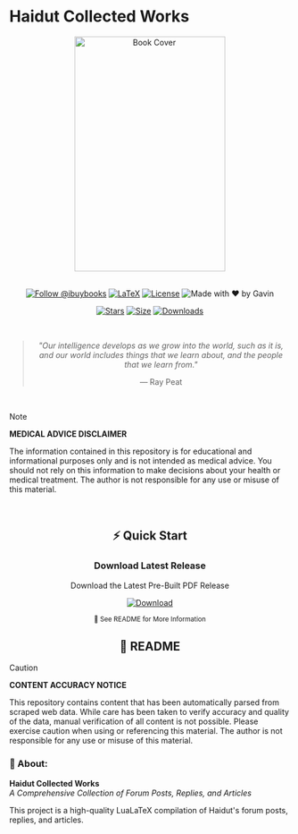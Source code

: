# Haidut Collected Works

<div align="center">
  <img src="" width="270" height="420" alt="Book Cover">
  
  <br>
  <br>

  [![Follow @ibuybooks](https://img.shields.io/badge/Follow%20%40ibuybooks-000000?logo=X&logoColor=white&style=for-the-badge)](https://x.com/ibuybooks)
  [![LaTeX](https://img.shields.io/badge/LaTeX-008080?style=for-the-badge&logo=latex&logoColor=white)](#)
  [![License](https://img.shields.io/badge/Free%20for%20Non--Commercial%20Use-007bff?style=for-the-badge&logo=github&logoColor=white&labelColor=282828&color=007bff)](#)
  ![Made with ❤️ by Gavin](https://img.shields.io/badge/Made_with_❤️_by-Gavin-red?style=for-the-badge)
      
  [![Stars](https://img.shields.io/github/stars/ibuybooks/haidut-collected-works?style=for-the-badge&color=2F323A)](https://github.com/ibuybooks/haidut-collected-works/stargazers)
  [![Size](https://img.shields.io/github/repo-size/ibuybooks/haidut-collected-works?style=for-the-badge&color=2F323A)](https://github.com/ibuybooks/haidut-collected-works)
  [![Downloads](https://img.shields.io/github/downloads/ibuybooks/haidut-collected-works/total?style=for-the-badge&color=2F323A)](https://github.com/ibuybooks/haidut-collected-works/releases)

  <br>

  >*"Our intelligence develops as we grow into the world, such as it is, and our world includes things that we learn about, and the people that we learn from."*
  >
  > — Ray Peat
</div>

<br>

>[!NOTE]
> **MEDICAL ADVICE DISCLAIMER**
> 
> The information contained in this repository is for educational and informational purposes only and is not intended as medical advice. You should not rely on this information to make decisions about your health or medical treatment. The author is not responsible for any use or misuse of this material.

<br>

<div align="center">
  <h2>⚡ Quick Start</h2>
  <h3>Download Latest Release</h3>
  <p>Download the Latest Pre-Built PDF Release</p>
  
  [![Download][Download-Badge]][Download-Link]

  [Download-Badge]: https://img.shields.io/badge/Download_Latest_Release-2563eb?style=for-the-badge&logo=github&logoColor=white&labelColor=1e40af
  [Download-Link]: https://github.com/ibuybooks/haidut-collected-works/releases/latest/
  
  <sup>📖 See README for More Information</sup>
</div>

<div align="center">
  <h2>📌 README</h2>
</div>

>[!CAUTION]
> **CONTENT ACCURACY NOTICE**
> 
> This repository contains content that has been automatically parsed from scraped web data. While care has been taken to verify accuracy and quality of the data, manual verification of all content is not possible. Please exercise caution when using or referencing this material. The author is not responsible for any use or misuse of this material.

<h3>📎 About:</h3>

**Haidut Collected Works**  
*A Comprehensive Collection of Forum Posts, Replies, and Articles*

This project is a high-quality LuaLaTeX compilation of Haidut's forum posts, replies, and articles.
